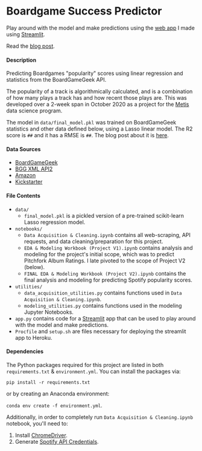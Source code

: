 # Boardgame Success Predictor

Play around with the model and make predictions using the [web app](https://boardgames_popularity_predictor.herokuapp.com/)
I made using [Streamlit](https://www.streamlit.io/).

Read the [blog post](https://brianhtam.github.io/).

#### Description
Predicting Boardgames "popularity" scores using linear regression and statistics from the BoardGameGeek 
API. 

The popularity of a track is algorithmically calculated, and is a combination of how many plays a track has and 
how recent those plays are. This was developed over a 2-week span in October 2020 as a project for 
the [Metis](https://thisismetis.com) data science program.

The model in `data/final_model.pkl` was trained on BoardGameGeek statistics and other data defined below, using a Lasso 
linear model. The R2 score is `##` and it has a RMSE is `##`. The blog post about it is 
[here](https://stephenjkaplan.github.io/).

#### Data Sources
* [BoardGameGeek](https://boardgamegeek.com/browse/boardgame) 
* [BGG XML API2](https://boardgamegeek.com/wiki/page/BGG_XML_API2)
* [Amazon](https://www.amazon.com/)
* [Kickstarter](https://www.kickstarter.com/)

#### File Contents
* `data/`
    - `final_model.pkl` is a pickled version of a pre-trained scikit-learn Lasso regression model.
* `notebooks/`
    - `Data Acquisition & Cleaning.ipynb` contains all web-scraping, API requests, and 
       data cleaning/preparation for this project.
    - `EDA & Modeling Workbook (Project V1).ipynb` contains analysis and modeling for the project's initial 
       scope, which was to predict Pitchfork Album Ratings. I late pivoted to the scope of Project V2 (below).
    - `FINAL EDA & Modeling Workbook (Project V2).ipynb` contains the final analysis and modeling for predicting 
       Spotify popularity scores. 
* `utilities/`
    - `data_acquisition_utilities.py` contains functions used in `Data Acquisition & Cleaning.ipynb`.
    - `modeling_utilities.py` contains functions used in the modeling Jupyter Notebooks.
* `app.py` contains code for a [Streamlit](https://www.streamlit.io/) app that can be used to play around 
  with the model and make predictions.
* `Procfile` and `setup.sh` are files necessary for deploying the streamlit app to Heroku.

#### Dependencies

The Python packages required for this project are listed in both `requirements.txt` & `environment.yml`. 
You can install the packages via:

`pip install -r requirements.txt`

or by creating an Anaconda environment:

`conda env create -f environment.yml`.

Additionally, in order to completely run `Data Acquisition & Cleaning.ipynb` notebook, you'll need to:

1. Install [ChromeDriver](https://chromedriver.chromium.org/getting-started).
2. Generate [Spotify API Credentials](https://developer.spotify.com/documentation/general/guides/authorization-guide/).
